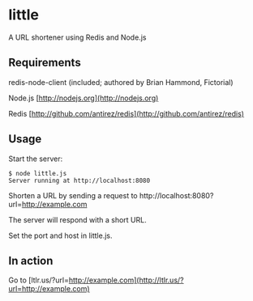 # little

A URL shortener using Redis and Node.js

## Requirements

redis-node-client (included; authored by Brian Hammond, Fictorial)

Node.js [http://nodejs.org](http://nodejs.org)

Redis [http://github.com/antirez/redis](http://github.com/antirez/redis)

## Usage

Start the server:

    $ node little.js
    Server running at http://localhost:8080

Shorten a URL by sending a request to http://localhost:8080?url=http://example.com

The server will respond with a short URL.

Set the port and host in little.js.

## In action

Go to [ltlr.us/?url=http://example.com](http://ltlr.us/?url=http://example.com)
